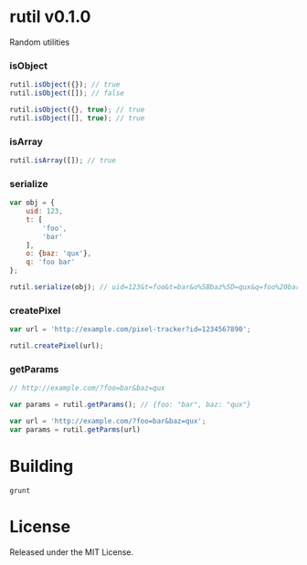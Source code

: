 # rutil v0.1.0

Random utilities

### isObject

```javascript
rutil.isObject({}); // true
rutil.isObject([]); // false

rutil.isObject({}, true); // true
rutil.isObject([], true); // true
```

### isArray

```javascript
rutil.isArray([]); // true
```

### serialize

```javascript
var obj = {
	uid: 123,
	t: [
		'foo',
		'bar'	
	],
	o: {baz: 'qux'},
	q: 'foo bar'	
};

rutil.serialize(obj); // uid=123&t=foo&t=bar&o%5Bbaz%5D=qux&q=foo%20bar
```

### createPixel
	
```javascript
var url = 'http://example.com/pixel-tracker?id=1234567890';

rutil.createPixel(url);
```

### getParams
	
```javascript
// http://example.com/?foo=bar&baz=qux

var params = rutil.getParams(); // {foo: "bar", baz: "qux"} 

var url = 'http://example.com/?foo=bar&baz=qux';
var params = rutil.getParms(url)
```

# Building

```
grunt
```

# License

Released under the MIT License.

